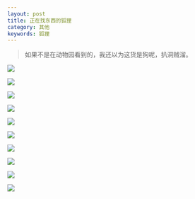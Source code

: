 ```yaml
---
layout: post
title: 正在找东西的狐狸
category: 其他
keywords: 狐狸
---
```


>如果不是在动物园看到的，我还以为这货是狗呢，扒洞贼溜。

![](http://7xpui7.com1.z0.glb.clouddn.com/photo-fox_grey1.jpg)

![](http://7xpui7.com1.z0.glb.clouddn.com/photo-fox_grey2.jpg)

![](http://7xpui7.com1.z0.glb.clouddn.com/photo-fox_grey4.jpg)



![](http://7xpui7.com1.z0.glb.clouddn.com/photo-fox_grey6.jpg)


![](http://7xpui7.com1.z0.glb.clouddn.com/photo-fox_grey7.jpg)



![](http://7xpui7.com1.z0.glb.clouddn.com/photo-fox_grey9.jpg)




![](http://7xpui7.com1.z0.glb.clouddn.com/photo-fox_greyb.jpg)


![](http://7xpui7.com1.z0.glb.clouddn.com/photo-fox_greyc.jpg)


![](http://7xpui7.com1.z0.glb.clouddn.com/photo-fox_greyf.jpg)


![](http://7xpui7.com1.z0.glb.clouddn.com/photo-fox_greyg.jpg)



